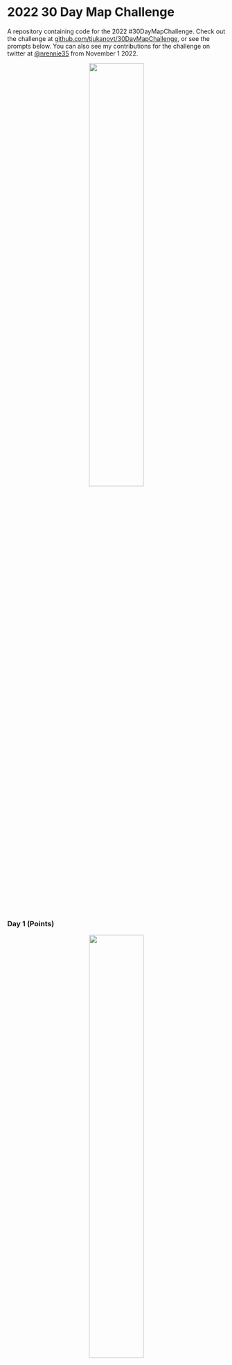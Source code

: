 # 2022 30 Day Map Challenge

A repository containing code for the 2022 #30DayMapChallenge. Check out the challenge at [github.com/tjukanovt/30DayMapChallenge](https://github.com/tjukanovt/30DayMapChallenge), or see the prompts below. You can also see my contributions for the challenge on twitter at [@nrennie35](https://twitter.com/nrennie35) from November 1 2022.

<p align="center">
<img src="images/prompts.jpg?raw=true" width="50%">
</p>

### Day 1 (Points)
<p align="center">
<img src="maps/day_01.png?raw=true" width="50%">
</p>

### Day 2 (Lines)
<p align="center">
<img src="maps/day_02.png?raw=true" width="50%">
</p>

### Day 3 (Polygons)
<p align="center">
<img src="maps/day_03.png?raw=true" width="50%">
</p>

### Day 4 (Green)
<p align="center">
<img src="maps/day_04.png?raw=true" width="50%">
</p>

### Day 5 (Ukraine)
<p align="center">
<img src="maps/day_05.png?raw=true" width="50%">
</p>

### Day 6 (Network)
<p align="center">
<img src="maps/day_06.png?raw=true" width="50%">
</p>

### Day 7 (Raster)
<p align="center">
<img src="maps/day_07.png?raw=true" width="50%">
</p>

### Day 8 (OpenStreetMap Data)
<p align="center">
<img src="maps/day_08.png?raw=true" width="50%">
</p>

### Day 9 (Space)
<p align="center">
<img src="maps/day_09.png?raw=true" width="50%">
</p>

### Day 10 (A Bad Map)
<p align="center">
<img src="maps/day_10.png?raw=true" width="50%">
</p>

### Day 11 (Red)
<p align="center">
<img src="maps/day_11.png?raw=true" width="50%">
</p>

### Day 12 (Scale)
<p align="center">
<img src="maps/day_12.png?raw=true" width="50%">
</p>

### Day 13 (5 Minutes)
<p align="center">
<img src="maps/day_13.png?raw=true" width="50%">
</p>
